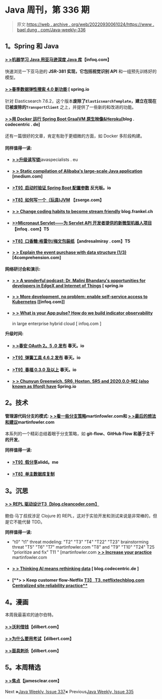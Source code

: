 # Java 周刊，第 336 期

> 原文:[https://web . archive . org/web/20220930061024/https://www . bael dung . com/Java-weekly-336](https://web.archive.org/web/20220930061024/https://www.baeldung.com/java-weekly-336)

## **1。Spring 和 Java**

#### [**> >机器学习 Java 用亚马逊深度 Java 库**](https://web.archive.org/web/20221208143856/https://www.infoq.com/articles/java-machine-learning-djl/)【infoq.com】

快速浏览一下亚马逊的 **JSR-381 实现，它包括视觉识别 API** 和一组预先训练好的模型。

#### [**> >春季数据弹性搜索 4.0 新功能**](https://web.archive.org/web/20221208143856/https://spring.io/blog/2020/05/27/what-s-new-in-spring-data-elasticsearch-4-0) [ spring.io

针对 Elasticsearch 7.6.2，这个版本**废除了`ElasticsearchTemplate`，建立在现在已被废除的`TransportClient`** 之上，并提供了一些新的和改进的功能。

#### [**> >用 Docker 运行 Spring Boot GraalVM 原生映像&Heroku**](https://web.archive.org/web/20221208143856/https://blog.codecentric.de/en/2020/06/spring-boot-graalvm-docker-heroku/)[blog . codecentric . de]

还有一篇很好的文章，肯定有助于更细微的方面，如 Docker 多阶段构建。

#### **同样值得一读:**

*   [**> >升级读写锁**](https://web.archive.org/web/20221208143856/https://www.javaspecialists.eu/archive/Issue279.html)javaspecialists . eu
*   #### [**> > Static compilation of Alibaba's large-scale Java application**](https://web.archive.org/web/20221208143856/https://medium.com/graalvm/static-compilation-of-java-applications-at-alibaba-at-scale-2944163c92e) [medium.com]

*   #### [**>T9】启动时验证 Spring Boot 配置参数**](https://web.archive.org/web/20221208143856/https://reflectoring.io/validate-spring-boot-configuration-parameters-at-startup/) 反光板。io

*   #### [**>T8】如何写一个（玩具)JVM**](https://web.archive.org/web/20221208143856/https://zserge.com/posts/jvm/) 【zserge.com】

*   #### [**> > Change coding habits to become stream friendly**](https://web.archive.org/web/20221208143856/https://blog.frankel.ch/changing-coding-habits-stream-friendly/) blog.frankel.ch

*   #### [**>>Micronaut Servlet——为 Servlet API 开发者提供的新微型机器人项目**](https://web.archive.org/web/20221208143856/https://www.infoq.com/news/2020/05/micronaut-servlet-released/?utm_campaign=infoq_content&utm_source=infoq&utm_medium=feed&utm_term=Java)【infoq . com】T5

*   #### [**>T8】口香糖:格雷尔/梅文包装纸**](https://web.archive.org/web/20221208143856/http://andresalmiray.com/gum-the-gradle-maven-wrapper/)【andresalmiray . com】T5

*   #### [**> > Explain the event purchase with data structure (1/3)**](https://web.archive.org/web/20221208143856/https://4comprehension.com/explaining-event-sourcing-with-data-structures-1-3/) [4comprehension.com]

**网络研讨会和演示:**

*   #### [**> > A wonderful podcast: Dr. Malini Bhandaru's opportunities for developers in EdgeX and Internet of Things**](https://web.archive.org/web/20221208143856/https://spring.io/blog/2020/05/28/a-bootiful-podcast-dr-malini-bhandaru-on-edgex-and-the-opportunities-for-developers-in-the-iot-space) [ spring.io

*   #### [**> > More development, no problem: enable self-service access to Kubernetes**](https://web.archive.org/web/20221208143856/https://www.infoq.com/presentations/tanzu-mission-control/?utm_campaign=infoq_content&utm_source=infoq&utm_medium=feed&utm_term=Java) [[infoq.com]]

*   #### [**> > What is your App pulse? How do we build indicator observability**](https://web.archive.org/web/20221208143856/https://www.infoq.com/presentations/pulse-cf/)

    in large enterprise hybrid cloud [ infoq.com ]

**升级时间:**

*   #### [**> >春安 OAuth 2。5 .0 发布**](https://web.archive.org/web/20221208143856/https://spring.io/blog/2020/05/28/spring-security-oauth-2-5-0-released) 春天。io

*   #### [**>T9】弹簧工具 4.6.2 发布**](https://web.archive.org/web/20221208143856/https://spring.io/blog/2020/05/28/spring-tools-4-6-2-released) 春天。io

*   #### [**>T9】春福 0.3.0 及以上**](https://web.archive.org/web/20221208143856/https://spring.io/blog/2020/05/28/spring-fu-0-3-0-and-beyond) 春天。io

*   #### [**> > Chunyun Greenwich. SR6, Hoxton. SR5 and 2020.0.0-M2 (also known as Ilford) have**](https://web.archive.org/web/20221208143856/https://spring.io/blog/2020/06/01/spring-cloud-greenwich-sr6-hoxton-sr5-and-2020-0-0-m2-aka-ilford-are-available) Spring.io

## **2。技术**

#### **管理源代码分支的模式:** [**> >看一些分支策略**](https://web.archive.org/web/20221208143856/https://martinfowler.com/articles/branching-patterns.html#LookingAtSomeBranchingPolicies)martinfowler.com和 [**> >最后的想法和建议**](https://web.archive.org/web/20221208143856/https://martinfowler.com/articles/branching-patterns.html#FinalThoughtsAndRecommendations)martinfowler.com

本系列的一个精彩总结着眼于分支策略，如 **git-flow、GitHub Flow 和基于主干的开发**。

**同样值得一读:**

*   #### [**>T9】假分享**](https://web.archive.org/web/20221208143856/https://alidg.me/blog/2020/5/1/false-sharing)alidd。me

*   #### [**>T8】单主数据库复制**](https://web.archive.org/web/20221208143856/https://vladmihalcea.com/single-primary-database-replication/)

## **3。沉思**

#### [**> > REPL 驱动设计**T3【blog.cleancoder.com】](https://web.archive.org/web/20221208143856/http://blog.cleancoder.com/uncle-bob/2020/05/27/ReplDrivenDesign.html)

鲍伯·马丁叔叔涉足 Clojure 的 REPL，这对于实验开发和测试来说是非常棒的，但是它不能代替 TDD。

**同样值得一读:**

*   "t0" "t1" threat modeling: "T2" "T3" "T4" "T22" "T23" brainstorming threat "T5" "T6" "T7" martinfowler.com "T8" and "T9" "T10" "T24" T25 "prioritize and fix" T11 " [martinfowler.com [**> > Increase your practice**](https://web.archive.org/web/20221208143856/https://martinfowler.com/articles/agile-threat-modelling.html#GrowYourPractise) martinfowler.com
*   #### [**> > Thinking AI means rethinking data**](https://web.archive.org/web/20221208143856/https://blog.codecentric.de/en/2020/05/thinking-ai-means-re-thinking-data-infrastructure/) [ blog.codecentric.de ]

*   #### [**> > Keep customer flow-Netflix [T3】 T3, netflixtechblog.com Centralized site reliability practice**](https://web.archive.org/web/20221208143856/https://netflixtechblog.com/keeping-customers-streaming-the-centralized-site-reliability-practice-at-netflix-205cc37aa9fb)

## **4。漫画**

本周我最喜欢的迪尔伯特。

#### [**> >沃利借钱**](https://web.archive.org/web/20221208143856/https://dilbert.com/strip/2020-05-28)【dilbert.com】

#### [**> >为什么要用考试**](https://web.archive.org/web/20221208143856/https://dilbert.com/strip/2020-05-30)【dilbert.com】

#### [**> >面具刺杀**](https://web.archive.org/web/20221208143856/https://dilbert.com/strip/2020-06-02)【dilbert.com】

## **5。本周精选**

#### **[> >焦点](https://web.archive.org/web/20221208143856/https://jamesclear.com/focus)**【jamesclear.com】

Next **»**[Java Weekly, Issue 337](/web/20221208143856/https://www.baeldung.com/java-weekly-337)**«** Previous[Java Weekly, Issue 335](/web/20221208143856/https://www.baeldung.com/java-weekly-335)